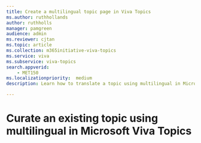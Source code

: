 ```yaml
---
title: Create a multilingual topic page in Viva Topics  
ms.author: ruthhollands
author: ruthholls
manager: pamgreen
audience: admin
ms.reviewer: cjtan
ms.topic: article
ms.collection: m365initiative-viva-topics
ms.service: viva 
ms.subservice: viva-topics 
search.appverid:
    - MET150   
ms.localizationpriority:  medium
description: Learn how to translate a topic using multilingual in Microsoft Viva Topics.

---
```


# Curate an existing topic using multilingual in Microsoft Viva Topics 